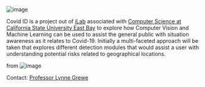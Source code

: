 
![image](https://user-images.githubusercontent.com/11790686/82516538-e50d8e00-9acf-11ea-8903-0070f5ddf348.png)

Covid ID is a project out of [iLab](http://borg.csueastbay.edu/~grewe/ilab/index.html) associated with [Computer Science at California State University East Bay](https://www.csueastbay.edu/cs/) to explore how Computer Vision and Machine Learning can be used to assist the general public with situation awareness as it relates to Covid-19.   Initially a multi-faceted approach will be taken that explores different detection modules that would assist a user with understanding potential risks related to geographical locations.


from ![image](https://user-images.githubusercontent.com/11790686/82628915-0db28800-9ba3-11ea-817d-a0dcfe447ad7.png)

Contact: [Professor Lynne Grewe](mailto:lynne.grewe@csueastbay.edu)



